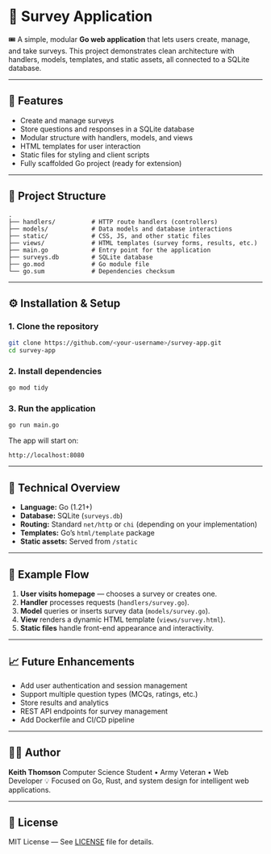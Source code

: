 # 🧭 Survey Application 

🎟️ A simple, modular **Go web application** that lets users create, manage, and take surveys.
This project demonstrates clean architecture with handlers, models, templates, and static assets, all connected to a SQLite database.

---

## 🚀 Features

* Create and manage surveys
* Store questions and responses in a SQLite database
* Modular structure with handlers, models, and views
* HTML templates for user interaction
* Static files for styling and client scripts
* Fully scaffolded Go project (ready for extension)

---

## 🧩 Project Structure

```
.
├── handlers/          # HTTP route handlers (controllers)
├── models/            # Data models and database interactions
├── static/            # CSS, JS, and other static files
├── views/             # HTML templates (survey forms, results, etc.)
├── main.go            # Entry point for the application
├── surveys.db         # SQLite database
├── go.mod             # Go module file
└── go.sum             # Dependencies checksum
```

---

## ⚙️ Installation & Setup

### 1. Clone the repository

```bash
git clone https://github.com/<your-username>/survey-app.git
cd survey-app
```

### 2. Install dependencies

```bash
go mod tidy
```

### 3. Run the application

```bash
go run main.go
```

The app will start on:

```
http://localhost:8080
```

---

## 🧠 Technical Overview

* **Language:** Go (1.21+)
* **Database:** SQLite (`surveys.db`)
* **Routing:** Standard `net/http` or `chi` (depending on your implementation)
* **Templates:** Go’s `html/template` package
* **Static assets:** Served from `/static`

---

## 🧱 Example Flow

1. **User visits homepage** — chooses a survey or creates one.
2. **Handler** processes requests (`handlers/survey.go`).
3. **Model** queries or inserts survey data (`models/survey.go`).
4. **View** renders a dynamic HTML template (`views/survey.html`).
5. **Static files** handle front-end appearance and interactivity.

---

## 📈 Future Enhancements

* Add user authentication and session management
* Support multiple question types (MCQs, ratings, etc.)
* Store results and analytics
* REST API endpoints for survey management
* Add Dockerfile and CI/CD pipeline

---

## 🧑‍💻 Author

**Keith Thomson**
Computer Science Student • Army Veteran • Web Developer
💡 Focused on Go, Rust, and system design for intelligent web applications.

---

## 🪪 License

MIT License — See [LICENSE](LICENSE) file for details.
